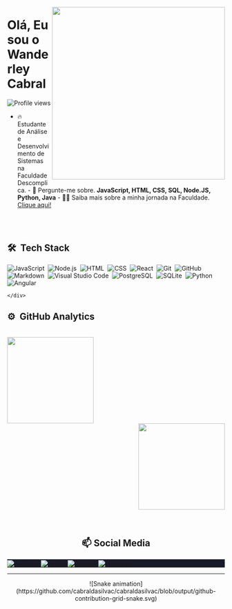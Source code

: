 <img
    align="right"
    height="400em"
    src="https://raw.githubusercontent.com/gist/cabraldasilvac/c153c83b1813346081853d01da7b0feb/raw/89a48e3120f29b4754bec7d84e54cf186a0607a5/GitHubCard.svg"
/>

<h1 align="left">Olá, Eu sou o Wanderley Cabral</h1>

<p align="left">
    <img
        src="https://komarev.com/ghpvc/?username=cabraldasilvac&color=yellow"
        alt="Profile views"
    />
</p>

-   🔥 Estudante de Análise e Desenvolvimento de Sistemas na Faculdade Descomplica. - 💬 Pergunte-me
    sobre. **JavaScript, HTML, CSS, SQL, Node.JS, Python, Java** - 👨‍💻 Saiba mais sobre a minha jornada
    na Faculdade. [Clique aqui!](https://website-red-eight.vercel.app/)

<div style="display: inline_block">
    <br />
    <div class="techstack">
        <br />
        <h2>🛠 &nbsp;Tech Stack</h2>

![JavaScript](https://img.shields.io/badge/-JavaScript-05122A?style=flat&logo=javascript)&nbsp;
![Node.js](https://img.shields.io/badge/-Node.js-05122A?style=flat&logo=node.js)&nbsp;
![HTML](https://img.shields.io/badge/-HTML-05122A?style=flat&logo=HTML5)&nbsp;
![CSS](https://img.shields.io/badge/-CSS-05122A?style=flat&logo=CSS3&logoColor=1572B6)&nbsp;
![React](https://img.shields.io/badge/-React-05122A?style=flat&logo=react)&nbsp;
![Git](https://img.shields.io/badge/-Git-05122A?style=flat&logo=git)&nbsp;
![GitHub](https://img.shields.io/badge/-GitHub-05122A?style=flat&logo=github)&nbsp;
![Markdown](https://img.shields.io/badge/-Markdown-05122A?style=flat&logo=markdown)&nbsp;
![Visual Studio
  Code](https://img.shields.io/badge/-Visual%20Studio%20Code-05122A?style=flat&logo=visual-studio-code&logoColor=007ACC)&nbsp;
![PostgreSQL](https://img.shields.io/badge/-PostgreSQL-05122A?style=flat&logo=postgresql)&nbsp;
![SQLite](https://img.shields.io/badge/-SQLite-05122A?style=flat&logo=sqlite)&nbsp;
![Python](https://img.shields.io/badge/-Python-05122A?style=flat&logo=python)&nbsp;
![Angular](https://img.shields.io/badge/-Angular-05122A?style=flat&logo=angular)&nbsp;

    </div>

</div>

<div class="analytics">
    <h2>⚙️ &nbsp;GitHub Analytics</h2>
    <br />
    <div >
        <img
            height="200em"
            src="https://github-readme-stats-sigma-five.vercel.app/api?username=cabraldasilvac&show_icons=true&theme=tokyonight&include_all_commits=true&count_private=true"
        />
        </div>
        <div  align="right">
        <img
            height="200em"
            src="https://github-readme-stats-sigma-five.vercel.app/api/top-langs/?username=cabraldasilvac&layout=compact&langs_count=5&theme=tokyonight"
        />
    </div>
</div>
<br>
<div class="socialmedia" align="center">
    <div style="display: inline_block">
        <br />
        <h2>📫 Social Media</h2>
        <div align="center" height="30px">
            <p align="left" style="background: #1a1b28">
                <a href="https://codepen.io/cabraldasilvac" target="_blank">
                    <img
                        align="center"
                        src="https://img.shields.io/badge/-cabraldasilvac-05122A?style=flat&logo=codepen"
                        alt="codepen"
                    />
                </a>
                <a href="https://twitter.com/wanderleycabral" target="_blank">
                    <img
                        align="center"
                        src="https://img.shields.io/badge/-wanderleycabral-05122A?style=flat&logo=twitter"
                        alt="twitter"
                    />
                </a>
                <a href="https://linkedin.com/in/cabraldasilvac" target="_blank">
                    <img
                        align="center"
                        src="https://img.shields.io/badge/-cabraldasilvac-05122A?style=flat&logo=linkedin"
                        alt="linkedin"
                    />
                </a>
                <a href="https://instagram.com/pr.wanderley_cabral" target="_blank">
                    <img
                        align="center"
                        src="https://img.shields.io/badge/-cabraldasilvac-05122A?style=flat&logo=instagram"
                        alt="instagram"
                    />
                </a>
            </p>
        </div>
    </div>
    <hr />
    <div>
        ![Snake
        animation](https://github.com/cabraldasilvac/cabraldasilvac/blob/output/github-contribution-grid-snake.svg)
    </div>
</div>
